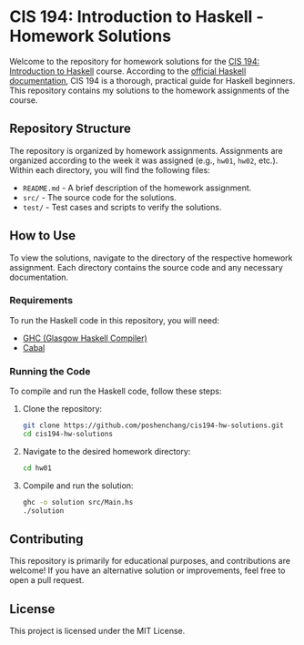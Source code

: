 # CIS 194: Introduction to Haskell - Homework Solutions

Welcome to the repository for homework solutions for the [CIS 194: Introduction to Haskell](https://www.seas.upenn.edu/~cis194/spring13/) course. According to the [official Haskell documentation](https://www.haskell.org/documentation/), CIS 194 is a thorough, practical guide for Haskell beginners. This repository contains my solutions to the homework assignments of the course.

## Repository Structure

The repository is organized by homework assignments. Assignments are organized according to the week it was assigned (e.g., `hw01`, `hw02`, etc.). Within each directory, you will find the following files:

- `README.md` - A brief description of the homework assignment.
- `src/` - The source code for the solutions.
- `test/` - Test cases and scripts to verify the solutions.

## How to Use

To view the solutions, navigate to the directory of the respective homework assignment. Each directory contains the source code and any necessary documentation.

### Requirements

To run the Haskell code in this repository, you will need:

- [GHC (Glasgow Haskell Compiler)](https://www.haskell.org/ghc/)
- [Cabal](https://www.haskell.org/cabal/)

### Running the Code

To compile and run the Haskell code, follow these steps:

1. Clone the repository:
    ```sh
    git clone https://github.com/poshenchang/cis194-hw-solutions.git
    cd cis194-hw-solutions
    ```

2. Navigate to the desired homework directory:
    ```sh
    cd hw01
    ```

3. Compile and run the solution:
    ```sh
    ghc -o solution src/Main.hs
    ./solution
    ```

## Contributing

This repository is primarily for educational purposes, and contributions are welcome! If you have an alternative solution or improvements, feel free to open a pull request.

## License

This project is licensed under the MIT License.
